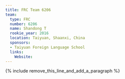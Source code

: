 ```yaml
---
title: FRC Team 6206
team:
  type: FRC
  number: 6206
  name: Shandong T
  rookie_year: 2016
  location: Taiyuan, Shaanxi, China
  sponsors:
  - Taiyuan Foreign Language School
  links:
    Website:
---
```


{% include remove_this_line_and_add_a_paragraph %}